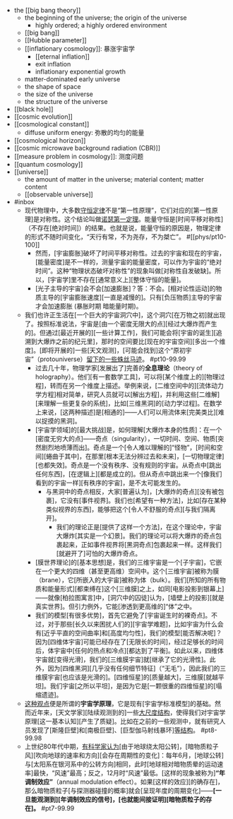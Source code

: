 - the [[big bang theory]]
    - the beginning of the universe; the origin of the universe
        - highly ordered; a highly ordered environment
    - [[big bang]]
    - [[Hubble parameter]]
    - [[inflationary cosmology]]: 暴涨宇宙学 
        - [[eternal inflation]]
        - exit inflation
        - inflationary exponential growth
    - matter-dominated early universe
    - the shape of space
    - the size of the universe
    - the structure of the universe
- [[black hole]]
- [[cosmic evolution]]
- [[cosmological constant]]
    - diffuse uniform energy: 弥散的均匀的能量 
- [[cosmological horizon]]
- [[cosmic microwave background radiation (CBR)]]
- [[measure problem in cosmology]]: 测度问题
- [[quantum cosmology]]
- [[universe]]
    - the amount of matter in the universe; material content; matter content
    - [[observable universe]]
- #inbox
    - 现代物理中，大多数[守恒定律](https://www.zhihu.com/question/34008885)不是“第一性原理”，它们对应的[第一性原理]是对称性。这个结论叫做[诺瑟第一定理](https://zhuanlan.zhihu.com/p/269735909)。能量守恒是[时间平移对称性]（不存在[绝对时间]）的结果。也就是说，能量守恒的原因是，物理定律的形式不随时间变化，“天行有常，不为尧存，不为桀亡”。 #[[phys/pt10-100]]
        - 然而，[宇宙膨胀]破坏了时间平移对称性。过去的宇宙和现在的宇宙，[能量密度]是不一样的，测量宇宙的能量密度，可以作为宇宙的“绝对时间”。这种“物理状态破坏对称性”的现象叫做[对称性自发破缺]。所以，[宇宙学]里不存在[通常意义上][整体守恒的能量]。
        - [光子主导的宇宙]会不会[加速膨胀]？答：不会。[相对论性运动]的物质主导的[宇宙膨胀速度][一直是减慢的]。只有[负压物质]主导的宇宙才会加速膨胀 (暴胀时期 暗能量时期)。
    - 我们也许正生活在[一个巨大的宇宙洞穴中]，这个洞穴[在万物之初]就出现了。按照标准说法，宇宙是[由一个密度无限大的点][经过大爆炸而产生的]。但通过[最近开展的][一些计算工作]，我们可能会将[宇宙的诞生][追溯到大爆炸之前的纪元里]，那时的空间要比[现在的宇宙空间][多出一个维度]。[即将开展的]一些[天文观测]，[可能会找到]这个“原初宇宙”（protouniverse）[留下的一些蛛丝马迹](https://mp.weixin.qq.com/s/4-4zTrITVodX1f7cCSsfIw)。 #pt10-99.99
        - 过去几十年，物理学家[发展出了]完善的****全息理论****（theory of holography）。他们[有一套数学工具]，可以将[某个维度上的][物理过程]，转而在另一个维度上描述。举例来说，[二维空间中的][流体动力学方程]相对简单，研究人员就可以[解出方程]，并利用这些[二维解][来理解一些更复杂的系统]，比如[三维黑洞]的[动力学过程]。在数学上来说，[这两种描述]是[相通的]——人们可以用流体来[完美类比][难以捉摸的黑洞]。
        - [宇宙学领域]的[最大挑战]是，如何理解[大爆炸本身的性质]：在一个[密度无穷大的点]——奇点（singularity），一切时间、空间、物质[突然剧烈地喷薄而出]。奇点是一个[令人难以理解的]“怪物”，[时间和空间][蜷曲于其中]，在那里[根本无法分辨过去和未来]，[一切物理定律][也都失效]。奇点是一个没有秩序、没有规则的宇宙。从奇点中[跳出任何东西]，[在逻辑上][都是成立的]。但从奇点中跳出来一个[像我们看到的宇宙一样][有秩序的宇宙]，是不太可能发生的。
            - 与黑洞中的奇点相反，大家[普遍认为]，[大爆炸的奇点][没有被包裹]，它没有[事件视界]。我们也[希望有一种方法]，比如[存在某种类似视界的东西]，能够把这个[令人不舒服的奇点][与我们隔离开]。
                - 我们的理论正是[提供了这样一个方法]，在这个理论中，宇宙大爆炸[其实是一个幻景]。我们的理论可以将大爆炸的奇点包裹起来，正如事件视界将[黑洞奇点]包裹起来一样。这样我们[就避开了]可怕的大爆炸奇点。
        - [膜世界理论]的[基本思想]是，我们的三维宇宙是一个[子宇宙]，它嵌在一个更大的四维（甚至更高维）空间中。这个[三维宇宙]被称为膜（brane），它[所嵌入的大宇宙]被称为体（bulk）。我们[所知的所有物质和能量形式][都束缚在]这个[三维膜]之上，如同[电影投影到银幕上]——就像[柏拉图寓言]中，[洞穴中的囚徒]认为，[墙壁上的投影][就是真实世界]。但引力例外，它能[渗透到更高维的]“体”之中。
        - 我们的模型[有很多优势]，首先它避免了[宇宙诞生时的裸奇点]。不过，对于那些[长久以来困扰人们的][宇宙学难题]，比如宇宙为什么会有[近乎平直的空间曲率]和[高度均匀性]，我们的模型[能否解决呢]？因为[四维体宇宙]可能已经存在了[无限长的时间]，经过足够长的时间后，体宇宙中[任何的热点和冷点][都达到了平衡]。如此以来，四维体宇宙就[变得光滑]，我们的[三维膜宇宙]就[继承了它的光滑性]。此外，因为[四维黑洞][几乎没有任何细节特征]（“无毛”），因此我们的三维膜宇宙[也应该是光滑的]。[四维恒星]的[质量越大]，三维膜[就越平坦]。我们宇宙[之所以平坦]，是因为它是[一颗很重的四维恒星]的[塌缩遗迹]。
    - [这种观点](https://mp.weixin.qq.com/s/f_eFzaEyPvRo7gtZr4EFcA)便是所谓的**宇宙学原理**，它是现有[宇宙学标准模型]的基础。然而近年来，[天文学家][陆续观测到的]一些[大尺度结构](https://www.uclan.ac.uk/news/discovery-of-a-giant-arc-in-distant-space-adds-to-challenges-to-basic-assumptions-about-the-universe)，使得我们对宇宙学原理[这一基本认知][产生了质疑]。比如在之前的一些观测中，就有研究人员发现了[斯隆巨壁]和[南极巨壁]、[巨型伽马射线暴环][等结构](https://www.sciencenews.org/article/galaxy-giant-arc-3-billion-light-years-long-cosmology-space)。 #pt8-99.98
    - 上世纪80年代中期，[有科学家认为](https://mp.weixin.qq.com/s/pY-XvjP_qaPVlxzHKqahng)[由于地球绕太阳公转]，[暗物质粒子风][吹向地球的速率和方向][会存在周期性的变化]：每年6月，[地球公转]与[太阳系在银河系中的公转方向]相同，此时[地球相对暗物质晕的运动速率]最快，“风速”最高；反之，12月时“风速”最低。[这样的现象被称为]**“年调制效应”**（annual modulation effect）。如果[这样的效应][的确存在]，那么暗物质粒子[与探测器碰撞的概率]就会[呈现年度的周期变化]——**[一旦能观测到][年调制效应的信号]，[也就能间接证明][暗物质粒子的存在]。** #pt7-99.99
